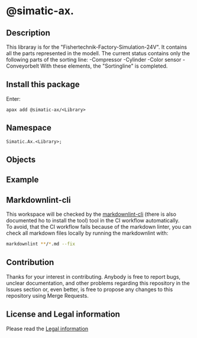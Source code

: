 # @simatic-ax.<Library>

## Description
This libraray is for the "Fishertechnik-Factory-Simulation-24V". It contains all the parts represented in the modell. 
The current status contains only the following parts of the sorting line:
-Compressor
-Cylinder
-Color sensor
-Conveyorbelt
 With these elements, the "Sortingline" is completed.

 
## Install this package

Enter:

```cli
apax add @simatic-ax/<Library>
```

## Namespace

```iec-st
Simatic.Ax.<Library>;
```

## Objects

## Example

<please provide a working example>

## Markdownlint-cli

This workspace will be checked by the [markdownlint-cli](https://github.com/igorshubovych/markdownlint-cli) (there is also documented ho to install the tool) tool in the CI workflow automatically.  
To avoid, that the CI workflow fails because of the markdown linter, you can check all markdown files locally by running the markdownlint with:

```sh
markdownlint **/*.md --fix
```

## Contribution

Thanks for your interest in contributing. Anybody is free to report bugs, unclear documentation, and other problems regarding this repository in the Issues section or, even better, is free to propose any changes to this repository using Merge Requests.

## License and Legal information

Please read the [Legal information](LICENSE.md)
